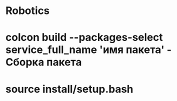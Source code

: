 # Robotics

# colcon build --packages-select service_full_name 'имя пакета' - Сборка пакета
# source install/setup.bash
